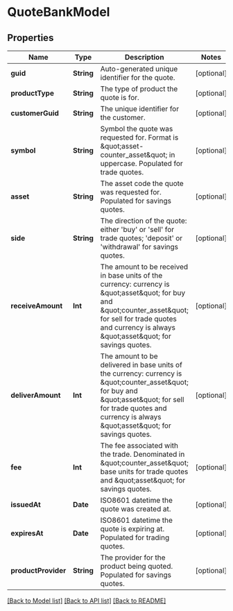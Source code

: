 # QuoteBankModel

## Properties
Name | Type | Description | Notes
------------ | ------------- | ------------- | -------------
**guid** | **String** | Auto-generated unique identifier for the quote. | [optional] 
**productType** | **String** | The type of product the quote is for. | [optional] 
**customerGuid** | **String** | The unique identifier for the customer. | [optional] 
**symbol** | **String** | Symbol the quote was requested for. Format is \&quot;asset-counter_asset\&quot; in uppercase. Populated for trade quotes. | [optional] 
**asset** | **String** | The asset code the quote was requested for. Populated for savings quotes. | [optional] 
**side** | **String** | The direction of the quote: either &#39;buy&#39; or &#39;sell&#39; for trade quotes; &#39;deposit&#39; or &#39;withdrawal&#39; for savings quotes. | [optional] 
**receiveAmount** | **Int** | The amount to be received in base units of the currency: currency is \&quot;asset\&quot; for buy and \&quot;counter_asset\&quot; for sell for trade quotes and currency is always \&quot;asset\&quot; for savings quotes. | [optional] 
**deliverAmount** | **Int** | The amount to be delivered in base units of the currency: currency is \&quot;counter_asset\&quot; for buy and \&quot;asset\&quot; for sell for trade quotes and currency is always \&quot;asset\&quot; for savings quotes. | [optional] 
**fee** | **Int** | The fee associated with the trade. Denominated in \&quot;counter_asset\&quot; base units for trade quotes and \&quot;asset\&quot; for savings quotes. | [optional] 
**issuedAt** | **Date** | ISO8601 datetime the quote was created at. | [optional] 
**expiresAt** | **Date** | ISO8601 datetime the quote is expiring at. Populated for trading quotes. | [optional] 
**productProvider** | **String** | The provider for the product being quoted. Populated for savings quotes. | [optional] 

[[Back to Model list]](../README.md#documentation-for-models) [[Back to API list]](../README.md#documentation-for-api-endpoints) [[Back to README]](../README.md)


